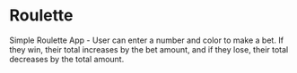 # Roulette
Simple Roulette App - User can enter a number and color to make a bet. If they win, their total increases by the bet amount, and if they lose, their total decreases by the total amount.
